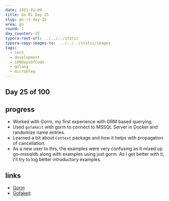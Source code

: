 ```yaml
---
date: 2021-01-09
title: Go R1 Day 25
slug: go-r1-day-25
area: go
round: 1
day_counter: 25
typora-root-url: ../../../static
typora-copy-images-to:  ../../../static/images
tags:
  - tech
  - development
  - 100DaysOfCode
  - golang
  - microblog
---
```


## Day 25 of 100

## progress

- Worked with Gorm, my first experience with ORM based querying.
- Used `gofakeit` with gorm to connect to MSSQL Server in Docker and randomize name entries.
- Learned a bit about `Context` package and how it helps with propagation of cancellation.
- As a new user to this, the examples were very confusing as it mixed up go-mssqldb along with examples using just gorm.
As I get better with it, I'll try to log better introductory examples.

## links

- [Gorm](https://gorm.io)
- [Gofakeit](https://github.com/brianvoe/gofakeit)
